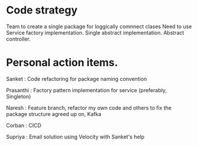 # Code strategy

Team to create a single package for loggically comnnect clases
Need to use Service factory implementation.
Single abstract implementation.
Abstract controller.

# Personal action items.
Sanket : Code refactoring for package naming convention

Prasanthi : Factory pattern implementation for service (preferably, Singleton)

Naresh : Feature branch, refactor my own code and others to fix the package structure agreed up on, Kafka

Corban : CICD

Supriya : Email solution using Velocity with Sanket's help
